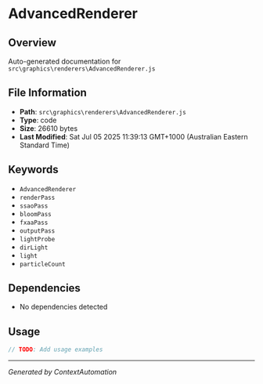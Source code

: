 # AdvancedRenderer

## Overview
Auto-generated documentation for `src\graphics\renderers\AdvancedRenderer.js`

## File Information
- **Path**: `src\graphics\renderers\AdvancedRenderer.js`
- **Type**: code
- **Size**: 26610 bytes
- **Last Modified**: Sat Jul 05 2025 11:39:13 GMT+1000 (Australian Eastern Standard Time)

## Keywords
- `AdvancedRenderer`
- `renderPass`
- `ssaoPass`
- `bloomPass`
- `fxaaPass`
- `outputPass`
- `lightProbe`
- `dirLight`
- `light`
- `particleCount`

## Dependencies
- No dependencies detected

## Usage
```javascript
// TODO: Add usage examples
```

---
*Generated by ContextAutomation*
